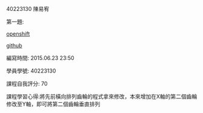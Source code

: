 40223130 陳易宥 

第一題:

[openshift](http://w17-40223130.rhcloud.com/mygeartest)

[github](https://github.com/40223130/w17)

編寫時間: 2015.06.23 23:50

學員學號: 40223130

課程自我評分: 70

課程學習心得:將先前橫向排列齒輪的程式拿來修改，本來增加在X軸的第二個齒輪修改至Y軸，即可將第二個齒輪垂直排列
